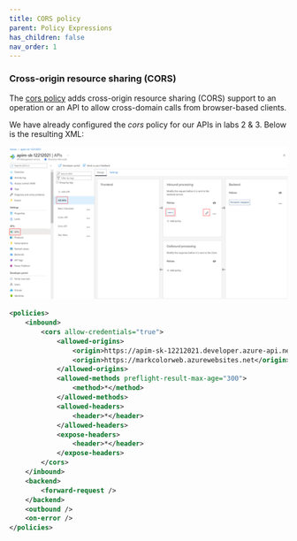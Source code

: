 ```yaml
---
title: CORS policy
parent: Policy Expressions
has_children: false
nav_order: 1
---
```



### Cross-origin resource sharing (CORS)

The [cors policy](<https://docs.microsoft.com/en-us/azure/api-management/api-management-cross-domain-policies#CORS>) adds cross-origin resource sharing (CORS) support to an operation or an API to allow cross-domain calls from browser-based clients.

We have already configured the *cors* policy for our APIs in labs 2 & 3. Below is the resulting XML:

![](../../assets/images/apim-policy-cors-all-apis.png)  

```xml
<policies>
    <inbound>
        <cors allow-credentials="true">
            <allowed-origins>
                <origin>https://apim-sk-12212021.developer.azure-api.net</origin>
                <origin>https://markcolorweb.azurewebsites.net</origin>
            </allowed-origins>
            <allowed-methods preflight-result-max-age="300">
                <method>*</method>
            </allowed-methods>
            <allowed-headers>
                <header>*</header>
            </allowed-headers>
            <expose-headers>
                <header>*</header>
            </expose-headers>
        </cors>
    </inbound>
    <backend>
        <forward-request />
    </backend>
    <outbound />
    <on-error />
</policies>
```